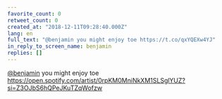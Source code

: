 ```yaml
---
favorite_count: 0
retweet_count: 0
created_at: "2018-12-11T09:28:40.000Z"
lang: en
full_text: "@benjamin you might enjoy toe https://t.co/qxYQEXw4YJ"
in_reply_to_screen_name: benjamin
replies: []
---
```


[@benjamin](https://twitter.com/benjamin) you might enjoy toe
<https://open.spotify.com/artist/0rpKM0MniNkXM1SLSglYUZ?si=Z3OJbS6hQPeJKuTZqWofzw>
